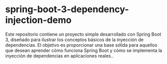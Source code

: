 # spring-boot-3-dependency-injection-demo
Este repositorio contiene un proyecto simple desarrollado con Spring Boot 3, diseñado para ilustrar los conceptos básicos de la inyección de dependencias. El objetivo es proporcionar una base sólida para aquellos que desean aprender cómo funciona Spring Boot y cómo se implementa la inyección de dependencias en aplicaciones reales..

